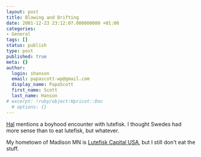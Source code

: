 ```yaml
---
layout: post
title: Blowing and Drifting
date: 2001-12-23 23:12:07.000000000 +01:00
categories:
- General
tags: []
status: publish
type: post
published: true
meta: {}
author:
  login: shanson
  email: papascott-wp@gmail.com
  display_name: PapaScott
  first_name: Scott
  last_name: Hanson
# excerpt: !ruby/object:Hpricot::Doc
  # options: {}
---
```

<p><a href="http://hal.editthispage.com/2001/12/22">Hal</a> mentions a boyhood encounter with lutefisk. I thought Swedes had more sense than to eat lutefisk, but whatever.</p>
<p>My hometown of Madison MN is <a href="http://www.roadsideamerica.com/roger/QueryTips.php3?tip.AttractionName=Lutefisk&tip.Town=Madison">Lutefisk Capital USA</a>, but I still don't eat the stuff.</p>
